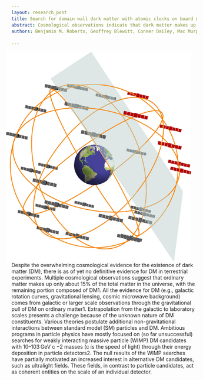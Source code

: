 ```yaml
---
layout: research_post
title: Search for domain wall dark matter with atomic clocks on board global positioning system satellites
abstract: Cosmological observations indicate that dark matter makes up 85% of all matter in the universe yet its microscopic composition remains a mystery. Dark matter could arise from ultralight quantum fields that form macroscopic objects. Here we use the global positioning system as a ~ 50,000 km aperture dark matter detector to search for such objects in the form of domain walls. Global positioning system navigation relies on precision timing signals furnished by atomic clocks. As the Earth moves through the galactic dark matter halo, interactions with domain walls could cause a sequence of atomic clock perturbations that propagate through the satellite constellation at galactic velocities ~ 300 km/s. Mining 16 years of archival data, we find no evidence for domain walls at our current sensitivity level. This improves the limits on certain quadratic scalar couplings of domain wall dark matter to standard model particles by several orders of magnitude.
authors: Benjamin M. Roberts, Geoffrey Blewitt, Conner Dailey, Mac Murphy, Maxim Pospelov, Alex Rollings, Jeff Sherman, Wyatt Williams, & Andrei Derevianko

---
```


<p><img src="/research_figures/GPS.jpg" style="padding:0 15px; float: right"/></p>

Despite the overwhelming cosmological evidence for the existence of dark matter (DM), there is as of yet no definitive evidence for DM in terrestrial experiments. Multiple cosmological observations suggest that ordinary matter makes up only about 15% of the total matter in the universe, with the remaining portion composed of DM1. All the evidence for DM (e.g., galactic rotation curves, gravitational lensing, cosmic microwave background) comes from galactic or larger scale observations through the gravitational pull of DM on ordinary matter1. Extrapolation from the galactic to laboratory scales presents a challenge because of the unknown nature of DM constituents. Various theories postulate additional non-gravitational interactions between standard model (SM) particles and DM. Ambitious programs in particle physics have mostly focused on (so far unsuccessful) searches for weakly interacting massive particle (WIMP) DM candidates with 10–103 GeV c −2 masses (c is the speed of light) through their energy deposition in particle detectors2. The null results of the WIMP searches have partially motivated an increased interest in alternative DM candidates, such as ultralight fields. These fields, in contrast to particle candidates, act as coherent entities on the scale of an individual detector.
